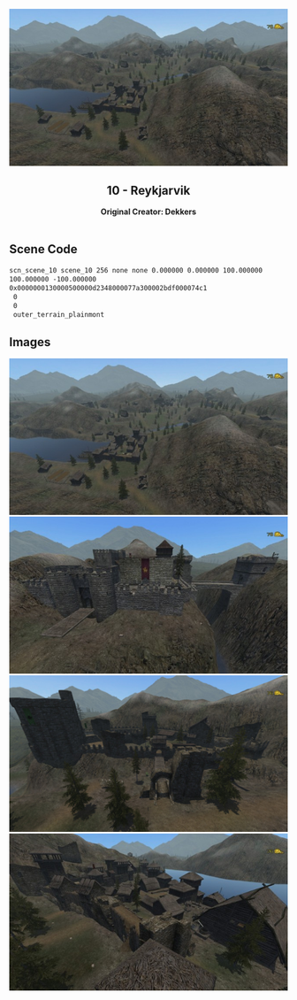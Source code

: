 <div align="center">

![Reykjarvik](Images/20190304174734-1.jpg)
## 10 - Reykjarvik
**Original Creator: Dekkers**
<br><br>
</div>

## Scene Code
```
scn_scene_10 scene_10 256 none none 0.000000 0.000000 100.000000 100.000000 -100.000000 0x0000000130000500000d2348000077a300002bdf000074c1
 0
 0
 outer_terrain_plainmont
```

## Images
![Reykjarvik](Images/20190304174734-1.jpg)
![Reykjarvik](Images/20190304174802-1.jpg)
![Reykjarvik](Images/20190304174842-1.jpg)
![Reykjarvik](Images/20190304174916-1.jpg)